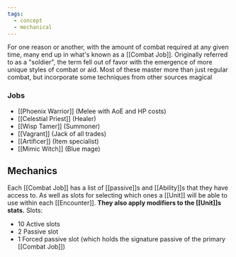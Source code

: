 ```yaml
---
tags:
  - concept
  - mechanical
---
```

For one reason or another, with the amount of combat required at any given time, many end up in what's known as a [[Combat Job]].
Originally referred to as a "soldier", the term fell out of favor with the emergence of more unique styles of combat or aid. Most of these master more than just regular combat, but incorporate some techniques from other sources magical

### Jobs
- [[Phoenix Warrior]] (Melee with AoE and HP costs)
- [[Celestial Priest]] (Healer)
- [[Wisp Tamer]] (Summoner) 
- [[Vagrant]] (Jack of all trades)
- [[Artificer]] (Item specialist)
- [[Mimic Witch]] (Blue mage)

## Mechanics
Each [[Combat Job]] has a list of [[passive]]s and [[Ability]]s that they have access to. As well as slots for selecting which ones a [[Unit]] will be able to use within each [[Encounter]].
**They also apply modifiers to the [[Unit]]s stats.**
Slots:
- 10 Active slots
- 2 Passive slot
- 1 Forced passive slot (which holds the signature passive of the primary [[Combat Job]])